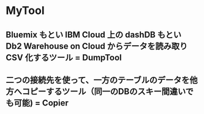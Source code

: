 # MyTool

## Bluemix もとい IBM Cloud 上の dashDB もとい Db2 Warehouse on Cloud からデータを読み取り CSV 化するツール = DumpTool 

## 二つの接続先を使って、一方のテーブルのデータを他方へコピーするツール（同一のDBのスキー間違いでも可能) = Copier
